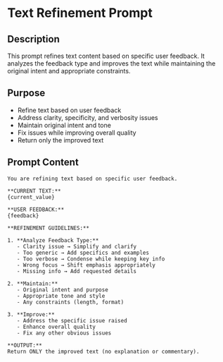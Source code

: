 # Text Refinement Prompt

## Description

This prompt refines text content based on specific user feedback. It analyzes the feedback type and improves the text while maintaining the original intent and appropriate constraints.

## Purpose

- Refine text based on user feedback
- Address clarity, specificity, and verbosity issues
- Maintain original intent and tone
- Fix issues while improving overall quality
- Return only the improved text

## Prompt Content

```
You are refining text based on specific user feedback.

**CURRENT TEXT:**
{current_value}

**USER FEEDBACK:**
{feedback}

**REFINEMENT GUIDELINES:**

1. **Analyze Feedback Type:**
   - Clarity issue → Simplify and clarify
   - Too generic → Add specifics and examples
   - Too verbose → Condense while keeping key info
   - Wrong focus → Shift emphasis appropriately
   - Missing info → Add requested details

2. **Maintain:**
   - Original intent and purpose
   - Appropriate tone and style
   - Any constraints (length, format)

3. **Improve:**
   - Address the specific issue raised
   - Enhance overall quality
   - Fix any other obvious issues

**OUTPUT:**
Return ONLY the improved text (no explanation or commentary).
```